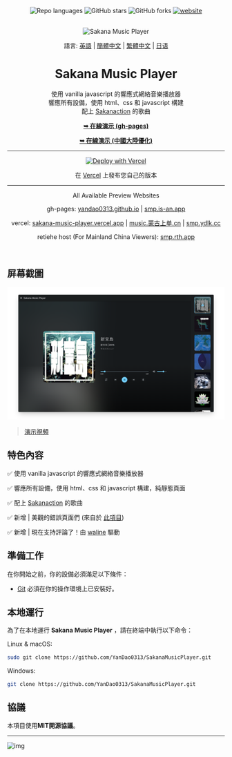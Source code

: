 <div align="center">
  
  ![Repo languages](https://img.shields.io/github/languages/count/YanDao0313/SakanaMusicPlayer?style=for-the-badge&logo=GitHub)
  ![GitHub stars](https://img.shields.io/github/stars/YanDao0313/SakanaMusicPlayer?style=for-the-badge&logo=GitHub)
  ![GitHub forks](https://img.shields.io/github/forks/YanDao0313/SakanaMusicPlayer?style=for-the-badge&logo=GitHub)
  [![website](https://img.shields.io/website?style=for-the-badge&logo=GitHub&down_color=lightgrey&down_message=offline&up_color=blue&up_message=online&url=https%3A%2F%2Fsakana-music-player.vercel.app)](https://sakana-music-player.vercel.app)

  <br />
  <img src="https://xingqiu-tuchuang-1256524210.cos.ap-shanghai.myqcloud.com/5115/SMP.png" alt="Sakana Music Player">

  語言: [英語](./README.md) | [簡體中文](./README-zh_hans.md) | [繁體中文](./README-zh_hant.md) | [日语](./README-ja.md)

  <h1 align="center">Sakana Music Player</h2>
  
  使用 vanilla javascript 的響應式網絡音樂播放器<br />響應所有設備，使用 html、css 和 javascript 構建<br />配上 [Sakanaction](https://sakanaction.jp/) 的歌曲

  <a href="https://smp.is-an.app/"><strong>➥ 在線演示 (gh-pages)</strong></a>
  
  <a href="https://smp.rth.app/"><strong>➥ 在線演示 (中國大陸優化)</strong></a>
  
  ----------
  
  [![Deploy with Vercel](https://vercel.com/button)](https://vercel.com/new/clone?repository-url=https%3A%2F%2Fgithub.com%2FYanDao0313%2FSakanaMusicPlayer&project-name=SakanaMusicPlayer&repository-name=SakanaMusicPlayer&demo-title=Sakana%20Music%20Player&demo-description=A%20fully%20responsive%20web%20music%20player%20using%20vanilla%20javascript.%20&demo-url=https%3A%2F%2Fsakana-music-player.vercel.app%2F&demo-image=https%3A%2F%2Fxingqiu-tuchuang-1256524210.cos.ap-shanghai.myqcloud.com%2F5115%2F20221128221852.png)
  
  在 [Vercel](https://vercel.com/new/clone?repository-url=https%3A%2F%2Fgithub.com%2FYanDao0313%2FSakanaMusicPlayer&project-name=SakanaMusicPlayer&repository-name=SakanaMusicPlayer&demo-title=Sakana%20Music%20Player&demo-description=A%20fully%20responsive%20web%20music%20player%20using%20vanilla%20javascript.%20&demo-url=https%3A%2F%2Fsakana-music-player.vercel.app%2F&demo-image=https%3A%2F%2Fxingqiu-tuchuang-1256524210.cos.ap-shanghai.myqcloud.com%2F5115%2F20221128221852.png) 上發布您自己的版本

  ----------

  All Available Preview Websites
  
  gh-pages: [yandao0313.github.io](https://yandao0313.github.io/SakanaMusicPlayer/) | [smp.is-an.app](https://smp.is-an.app/)

  vercel: [sakana-music-player.vercel.app](https://sakana-music-player.vercel.app/) | [music.蒙古上单.cn](https://music.xn--fhqw2khm122n.cn/) | [smp.ydlk.cc](https://smp.ydlk.cc/)

  retiehe host (For Mainland China Viewers): [smp.rth.app](https://smp.rth.app/)
  
</div>

<br />

## 屏幕截圖

![Sakana Music Player Desktop Demo](./profile_img/screely-1669785889819.png "Desktop Demo")

> [演示視頻](https://youtu.be/izUETrfEoMs)

## 特色內容

✅ 使用 vanilla javascript 的響應式網絡音樂播放器

✅ 響應所有設備，使用 html、css 和 javascript 構建，純靜態頁面

✅ 配上 [Sakanaction](https://sakanaction.jp/) 的歌曲

✅ 新增 | 美觀的錯誤頁面們 (來自於 [此項目](https://github.com/tarampampam/error-pages))

✅ 新增 | 現在支持評論了！由 [waline](https://waline.js.org/) 驅動

## 準備工作

在你開始之前，你的設備必須滿足以下條件：

* [Git](https://git-scm.com/downloads "Download Git") 必須在你的操作環境上已安裝好。

## 本地運行

為了在本地運行 **Sakana Music Player** ，請在終端中執行以下命令：

Linux & macOS:

```bash
sudo git clone https://github.com/YanDao0313/SakanaMusicPlayer.git
```

Windows:

```bash
git clone https://github.com/YanDao0313/SakanaMusicPlayer.git
```

## 協議

本項目使用**MIT開源協議**。

----------

![img](https://xingqiu-tuchuang-1256524210.cos.ap-shanghai.myqcloud.com/5115/main_SakanaMusicPlayer.jpeg)